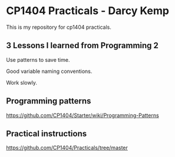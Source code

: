 # CP1404 Practicals - Darcy Kemp
This is my repository for cp1404 practicals.

## 3 Lessons I learned from Programming 2

Use patterns to save time.

Good variable naming conventions.

Work slowly.

## Programming patterns
https://github.com/CP1404/Starter/wiki/Programming-Patterns

## Practical instructions
https://github.com/CP1404/Practicals/tree/master